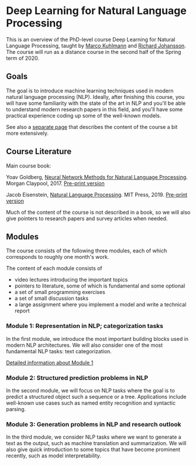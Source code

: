 # Deep Learning for Natural Language Processing

This is an overview of the PhD-level course Deep Learning for Natural
Language Processing, taught by [Marco
Kuhlmann](https://www.ida.liu.se/~marku61/) and [Richard
Johansson](http://www.cse.chalmers.se/~richajo/).  The course will run
as a distance course in the second half of the Spring term of 2020.

## Goals

The goal is to introduce machine learning techniques used in modern
natural language processing (NLP). Ideally, after finishing this
course, you will have some familiarity with the state of the art in
NLP and you'll be able to understand modern research papers in this
field, and you'll have some practical experience coding up some of the
well-known models.

See also a [separate page](content.md) that describes the content of
the course a bit more extensively.

## Course Literature

Main course book:

Yoav Goldberg, [Neural Network Methods for Natural Language
Processing](https://www.morganclaypool.com/doi/abs/10.2200/S00762ED1V01Y201703HLT037). Morgan
Claypool, 2017.  [Pre-print version](https://arxiv.org/abs/1510.00726)

Jacob Eisenstein, [Natural Language
Processing](https://mitpress.mit.edu/books/introduction-natural-language-processing). MIT
Press, 2019.  [Pre-print
version](https://github.com/jacobeisenstein/gt-nlp-class/blob/master/notes/eisenstein-nlp-notes.pdf)

Much of the content of the course is not described in a book, so we
will also give pointers to research papers and survey articles when
needed.

## Modules

The course consists of the following three modules, each of which
corresponds to roughly one month's work.

The content of each module consists of
* video lectures introducing the important topics
* pointers to literature, some of which is fundamental and some optional
* a set of small programming exercises
* a set of small discussion tasks
* a large assignment where you implement a model and write a technical report

### Module 1: Representation in NLP; categorization tasks

In the first module, we introduce the most important building blocks
used in modern NLP architectures. We will also consider one of the
most fundamental NLP tasks: text categorization.

[Detailed information about Module 1](module1.md)

### Module 2: Structured prediction problems in NLP

In the second module, we will focus on NLP tasks where the goal is to
predict a structured object such a sequence or a tree. Applications
include well-known use cases such as named entity recognition and
syntactic parsing.

### Module 3: Generation problems in NLP and research outlook

In the third module, we consider NLP tasks where we want to generate a
text as the output, such as machine translation and summarization. We
will also give quick introduction to some topics that have become
prominent recently, such as model interpretability.
